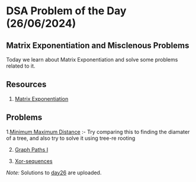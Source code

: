 
# DSA Problem of the Day (26/06/2024)

## Matrix Exponentiation and Misclenous Problems
Today we learn about Matrix Exponentiation and solve some problems related to it.

## Resources
1. [Matrix Exponentiation](https://usaco.guide/plat/matrix-expo?lang=cpp)

## Problems

1.[Minimum Maximum Distance](https://codeforces.com/problemset/problem/1881/F) :- Try comparing this to finding the diamater of a tree, and also try to solve it using tree-re rooting

2. [Graph Paths I](https://cses.fi/problemset/task/1723)

3. [Xor-sequences](https://codeforces.com/contest/691/problem/E)

*Note:*  Solutions to [day26](../day26) are uploaded.
